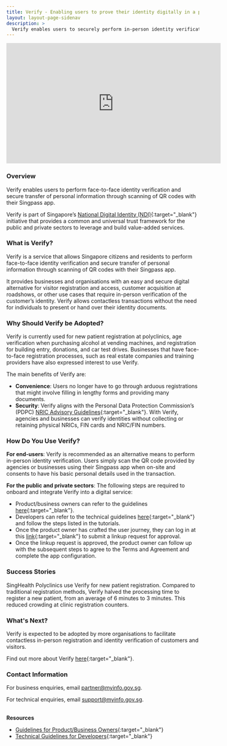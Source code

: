 ```yaml
---
title: Verify - Enabling users to prove their identity digitally in a physical setting
layout: layout-page-sidenav
description: >
  Verify enables users to securely perform in-person identity verification and data sharing, through scanning of QR codes with their Singpass app.
---
```


<iframe width="560" height="315" src="https://www.youtube.com/embed/Amv1Ra4Ox0U" title="YouTube video player" frameborder="0" allow="accelerometer; autoplay; clipboard-write; encrypted-media; gyroscope; picture-in-picture" allowfullscreen></iframe>

### Overview

Verify enables users to perform face-to-face identity verification and secure transfer of personal information through scanning of QR codes with their Singpass app.

Verify is part of Singapore’s [National Digital Identity (NDI)](https://www.developer.tech.gov.sg/technologies/digital-identity/national-digital-identity.html){:target="_blank"} initiative that provides a common and universal trust framework for the public and private sectors to leverage and build value-added services.

### What is Verify?

Verify is a service that allows Singapore citizens and residents to perform face-to-face identity verification and secure transfer of personal information through scanning of QR codes with their Singpass app.

It provides businesses and organisations with an easy and secure digital alternative for visitor registration and access, customer acquisition at roadshows, or other use cases that require in-person verification of the customer’s identity. Verify allows contactless transactions without the need for individuals to present or hand over their identity documents.

### Why Should Verify be Adopted?

Verify is currently used for new patient registration at polyclinics, age verification when purchasing alcohol at vending machines, and registration for building entry, donations, and car test drives. Businesses that have face-to-face registration processes, such as real estate companies and training providers have also expressed interest to use Verify.

The main benefits of Verify are:
- **Convenience**: Users no longer have to go through arduous registrations that might involve filling in lengthy forms and providing many documents.
- **Security**: Verify aligns with the Personal Data Protection Commission’s (PDPC) [NRIC Advisory Guidelines](https://www.pdpc.gov.sg/-/media/Files/PDPC/PDF-Files/Advisory-Guidelines/Advisory-Guidelines-for-NRIC-Numbers---310818.pdf){:target="_blank"}. With Verify, agencies and businesses can verify identities without collecting or retaining physical NRICs, FIN cards and NRIC/FIN numbers.

### How Do You Use Verify?

**For end-users**:  Verify is recommended as an alternative means to perform in-person identity verification. Users simply scan the QR code provided by agencies or businesses using their Singpass app when on-site and consents to have his basic personal details used in the transaction.

**For the public and private sectors**: The following steps are required to onboard and integrate Verify into a digital service:
- Product/business owners can refer to the guidelines [here](https://api.singpass.gov.sg/library/verify/business/implementation-key-principles){:target="_blank"}.
- Developers can refer to the technical guidelines [here](https://api.singpass.gov.sg/library/verify/developers/overview){:target="_blank"} and follow the steps listed in the tutorials.
- Once the product owner has crafted the user journey, they can log in at this [link](https://api.singpass.gov.sg/){:target="_blank"} to submit a linkup request for approval.
- Once the linkup request is approved, the product owner can follow up with the subsequent steps to agree to the Terms and Agreement and complete the app configuration.

### Success Stories

SingHealth Polyclinics use Verify for new patient registration. Compared to traditional registration methods, Verify halved the processing time to register a new patient, from an average of 6 minutes to 3 minutes. This reduced crowding at clinic registration counters. 

### What's Next?

Verify is expected to be adopted by more organisations to facilitate contactless in-person registration and identity verification of customers and visitors.

Find out more about Verify [here](https://api.singpass.gov.sg/library/verify/business/introduction){:target="_blank"}.

### Contact Information 

For business enquiries, email <partner@myinfo.gov.sg>.

For technical enquiries, email <support@myinfo.gov.sg>.

<br/>**Resources**

- [Guidelines for Product/Business Owners](https://api.singpass.gov.sg/library/verify/business/implementation-key-principles){:target="_blank"}
- [Technical Guidelines for Developers](https://api.singpass.gov.sg/library/verify/developers/overview){:target="_blank"}

